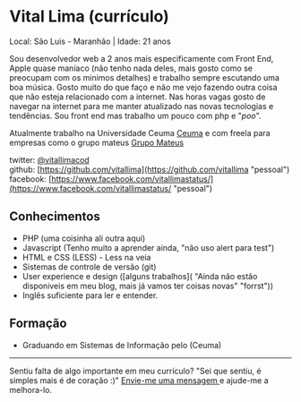 # Vital Lima (currículo)

Local: São Luis - Maranhão | Idade: 21 anos

Sou desenvolvedor web a 2 anos mais especificamente com Front End, Apple quase maníaco (não tenho nada deles, mais gosto como se preocupam com os minimos detalhes) e trabalho sempre escutando uma boa música. Gosto muito do que faço
e não me vejo fazendo outra coisa que não esteja relacionado com a internet. Nas horas vagas gosto de navegar na internet 
para me manter atualizado nas novas tecnologias e tendências. Sou front end mas trabalho um pouco com php e "*poo*".

Atualmente trabalho na Universidade Ceuma [Ceuma](http://ceuma.br/portal "Link") e com freela para empresas como o grupo mateus [Grupo Mateus](http://www.grupomateus.com.br/site/ "link")

twitter: [@vitallimacod](https://twitter.com/vitallimacod "pessoal")  
github: [https://github.com/vitallima](https://github.com/vitallima "pessoal")  
facebook: [https://www.facebook.com/vitallimastatus/](https://www.facebook.com/vitallimastatus/ "pessoal") 

## Conhecimentos

* PHP (uma coisinha ali outra aqui)
* Javascript (Tenho muito a aprender ainda, "não uso alert para test")
* HTML e CSS (LESS) - Less na veia
* Sistemas de controle de versão (git)
* User experience e design ([alguns trabalhos]( "Ainda não estão disponiveis em meu blog, mais já vamos ter coisas novas" "forrst")) 
* Inglês suficiente para ler e entender.

## Formação

* Graduando em Sistemas de Informação pelo (Ceuma) 

--- 

  
Sentiu falta de algo importante em meu currículo? "Sei que sentiu, é simples mais é de coração :)"
[Envie-me uma mensagem ](https://github.com/inbox/new/vitallima "Envie-me uma mensagem ") e ajude-me a melhora-lo.

